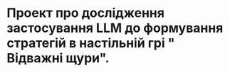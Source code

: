 # Проект про дослідження застосування LLM до формування стратегій в настільній грі " Відважні щури". 
